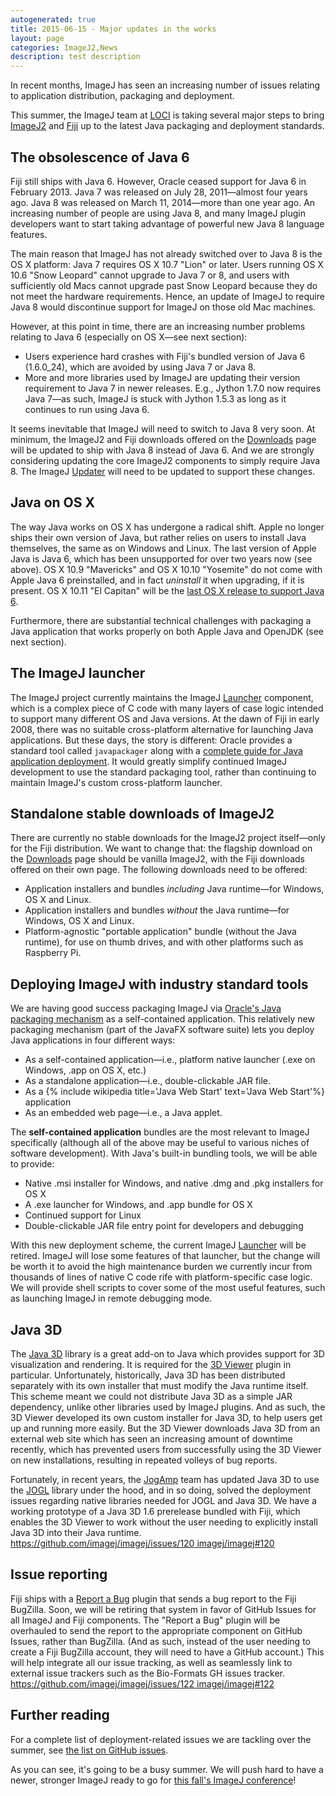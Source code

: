 ```yaml
---
autogenerated: true
title: 2015-06-15 - Major updates in the works
layout: page
categories: ImageJ2,News
description: test description
---
```


In recent months, ImageJ has seen an increasing number of issues relating to application distribution, packaging and deployment.

This summer, the ImageJ team at [LOCI](/orgs/loci) is taking several major steps to bring [ImageJ2](/software/imagej2) and [Fiji](/fiji) up to the latest Java packaging and deployment standards.

The obsolescence of Java 6
--------------------------

Fiji still ships with Java 6. However, Oracle ceased support for Java 6 in February 2013. Java 7 was released on July 28, 2011—almost four years ago. Java 8 was released on March 11, 2014—more than one year ago. An increasing number of people are using Java 8, and many ImageJ plugin developers want to start taking advantage of powerful new Java 8 language features.

The main reason that ImageJ has not already switched over to Java 8 is the OS X platform: Java 7 requires OS X 10.7 "Lion" or later. Users running OS X 10.6 "Snow Leopard" cannot upgrade to Java 7 or 8, and users with sufficiently old Macs cannot upgrade past Snow Leopard because they do not meet the hardware requirements. Hence, an update of ImageJ to require Java 8 would discontinue support for ImageJ on those old Mac machines.

However, at this point in time, there are an increasing number problems relating to Java 6 (especially on OS X—see next section):

-   Users experience hard crashes with Fiji's bundled version of Java 6 (1.6.0\_24), which are avoided by using Java 7 or Java 8.
-   More and more libraries used by ImageJ are updating their version requirement to Java 7 in newer releases. E.g., Jython 1.7.0 now requires Java 7—as such, ImageJ is stuck with Jython 1.5.3 as long as it continues to run using Java 6.

It seems inevitable that ImageJ will need to switch to Java 8 very soon. At minimum, the ImageJ2 and Fiji downloads offered on the [Downloads](Downloads) page will be updated to ship with Java 8 instead of Java 6. And we are strongly considering updating the core ImageJ2 components to simply require Java 8. The ImageJ [Updater](/plugins/updater) will need to be updated to support these changes.

Java on OS X
------------

The way Java works on OS X has undergone a radical shift. Apple no longer ships their own version of Java, but rather relies on users to install Java themselves, the same as on Windows and Linux. The last version of Apple Java is Java 6, which has been unsupported for over two years now (see above). OS X 10.9 "Mavericks" and OS X 10.10 "Yosemite" do not come with Apple Java 6 preinstalled, and in fact *uninstall* it when upgrading, if it is present. OS X 10.11 "El Capitan" will be the [last OS X release to support Java 6](https://developer.apple.com/library/prerelease/mac/releasenotes/General/rn-osx-10.11/).

Furthermore, there are substantial technical challenges with packaging a Java application that works properly on both Apple Java and OpenJDK (see next section).

The ImageJ launcher
-------------------

The ImageJ project currently maintains the ImageJ [Launcher](Launcher) component, which is a complex piece of C code with many layers of case logic intended to support many different OS and Java versions. At the dawn of Fiji in early 2008, there was no suitable cross-platform alternative for launching Java applications. But these days, the story is different: Oracle provides a standard tool called `javapackager` along with a [complete guide for Java application deployment](https://docs.oracle.com/javase/8/docs/technotes/guides/deploy/toc.html). It would greatly simplify continued ImageJ development to use the standard packaging tool, rather than continuing to maintain ImageJ's custom cross-platform launcher.

Standalone stable downloads of ImageJ2
--------------------------------------

There are currently no stable downloads for the ImageJ2 project itself—only for the Fiji distribution. We want to change that: the flagship download on the [Downloads](Downloads) page should be vanilla ImageJ2, with the Fiji downloads offered on their own page. The following downloads need to be offered:

-   Application installers and bundles *including* Java runtime—for Windows, OS X and Linux.
-   Application installers and bundles *without* the Java runtime—for Windows, OS X and Linux.
-   Platform-agnostic "portable application" bundle (without the Java runtime), for use on thumb drives, and with other platforms such as Raspberry Pi.

Deploying ImageJ with industry standard tools
---------------------------------------------

We are having good success packaging ImageJ via [Oracle's Java packaging mechanism](https://docs.oracle.com/javase/8/docs/technotes/guides/deploy/toc.html) as a self-contained application. This relatively new packaging mechanism (part of the JavaFX software suite) lets you deploy Java applications in four different ways:

-   As a self-contained application—i.e., platform native launcher (.exe on Windows, .app on OS X, etc.)
-   As a standalone application—i.e., double-clickable JAR file.
-   As a {% include wikipedia title='Java Web Start' text='Java Web Start'%} application
-   As an embedded web page—i.e., a Java applet.

The **self-contained application** bundles are the most relevant to ImageJ specifically (although all of the above may be useful to various niches of software development). With Java's built-in bundling tools, we will be able to provide:

-   Native .msi installer for Windows, and native .dmg and .pkg installers for OS X
-   A .exe launcher for Windows, and .app bundle for OS X
-   Continued support for Linux
-   Double-clickable JAR file entry point for developers and debugging

With this new deployment scheme, the current ImageJ [Launcher](Launcher) will be retired. ImageJ will lose some features of that launcher, but the change will be worth it to avoid the high maintenance burden we currently incur from thousands of lines of native C code rife with platform-specific case logic. We will provide shell scripts to cover some of the most useful features, such as launching ImageJ in remote debugging mode.

Java 3D
-------

The [Java 3D](https://java3d.java.net/) library is a great add-on to Java which provides support for 3D visualization and rendering. It is required for the [3D Viewer](/plugins/3d-viewer) plugin in particular. Unfortunately, historically, Java 3D has been distributed separately with its own installer that must modify the Java runtime itself. This scheme meant we could not distribute Java 3D as a simple JAR dependency, unlike other libraries used by ImageJ plugins. And as such, the 3D Viewer developed its own custom installer for Java 3D, to help users get up and running more easily. But the 3D Viewer downloads Java 3D from an external web site which has seen an increasing amount of downtime recently, which has prevented users from successfully using the 3D Viewer on new installations, resulting in repeated volleys of bug reports.

Fortunately, in recent years, the [JogAmp](http://jogamp.org/) team has updated Java 3D to use the [JOGL](http://jogamp.org/jogl/www/) library under the hood, and in so doing, solved the deployment issues regarding native libraries needed for JOGL and Java 3D. We have a working prototype of a Java 3D 1.6 prerelease bundled with Fiji, which enables the 3D Viewer to work without the user needing to explicitly install Java 3D into their Java runtime. [https://github.com/imagej/imagej/issues/120 imagej/imagej\#120](https://github.com/imagej/imagej/issues/120_imagej/imagej#120 "wikilink")

Issue reporting
---------------

Fiji ships with a [Report a Bug](/help/report-a-bug) plugin that sends a bug report to the Fiji BugZilla. Soon, we will be retiring that system in favor of GitHub Issues for all ImageJ and Fiji components. The "Report a Bug" plugin will be overhauled to send the report to the appropriate component on GitHub Issues, rather than BugZilla. (And as such, instead of the user needing to create a Fiji BugZilla account, they will need to have a GitHub account.) This will help integrate all our issue tracking, as well as seamlessly link to external issue trackers such as the Bio-Formats GH issues tracker. [https://github.com/imagej/imagej/issues/122 imagej/imagej\#122](https://github.com/imagej/imagej/issues/122_imagej/imagej#122 "wikilink")

Further reading
---------------

For a complete list of deployment-related issues we are tackling over the summer, see [the list on GitHub issues](https://github.com/issues?q=label%3Adeployment+is%3Aopen+user%3Abigdataviewer+user%3Afiji+user%3Aimagej+user%3Aimglib+user%3Ascifio+user%3Ascijava+user%3ATrakEM2+).

As you can see, it's going to be a busy summer. We will push hard to have a newer, stronger ImageJ ready to go for [this fall's ImageJ conference](/events/Conference_2015)!

 
